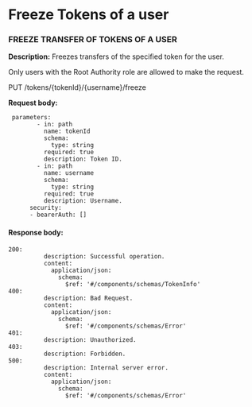 # Freeze Tokens of a user

### FREEZE TRANSFER OF TOKENS OF A USER

**Description:** Freezes transfers of the specified token for the user.&#x20;

Only users with the Root Authority role are allowed to make the request.

PUT  /tokens/{tokenId}/{username}/freeze

**Request body:**

```
 parameters:
        - in: path
          name: tokenId
          schema:
            type: string
          required: true
          description: Token ID.
        - in: path
          name: username
          schema:
            type: string
          required: true
          description: Username.
      security:
      - bearerAuth: []
```

#### Response body:

```
200:
          description: Successful operation.
          content:
            application/json:
              schema:
                $ref: '#/components/schemas/TokenInfo'
400:
          description: Bad Request.
          content:
            application/json:
              schema:
                $ref: '#/components/schemas/Error'
401:
          description: Unauthorized.
403:
          description: Forbidden.
500:
          description: Internal server error.
          content:
            application/json:
              schema:
                $ref: '#/components/schemas/Error'

```
